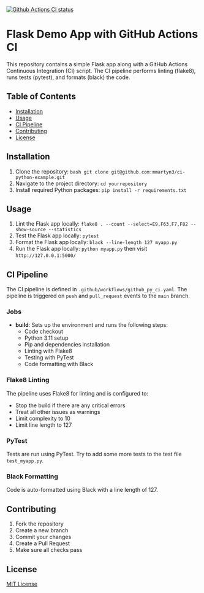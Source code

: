 [![Github Actions CI status](https://github.com/mmartyn3/ci-python-example/actions/workflows/github_py_ci.yaml/badge.svg)](https://github.com/mmartyn3/ci-python-example/actions/workflows/github_py_ci.yaml)

# Flask Demo App with GitHub Actions CI
This repository contains a simple Flask app along with a GitHub Actions Continuous Integration (CI) script. The CI pipeline performs linting (flake8), runs tests (pytest), and formats (black) the code.

## Table of Contents

- [Installation](#installation)
- [Usage](#usage)
- [CI Pipeline](#ci-pipeline)
- [Contributing](#contributing)
- [License](#license)

## Installation

1. Clone the repository: ```bash git clone git@github.com:mmartyn3/ci-python-example.git```
2. Navigate to the project directory: ```cd yourrepository```
3. Install required Python packages: ```pip install -r requirements.txt```

## Usage

1. Lint the Flask app locally: ```flake8 . --count --select=E9,F63,F7,F82 --show-source --statistics```
2. Test the Flask app locally: `pytest`
3. Format the Flask app locally: `black --line-length 127 myapp.py`
4. Run the Flask app locally: ```python myapp.py``` then visit `http://127.0.0.1:5000/`

## CI Pipeline

The CI pipeline is defined in `.github/workflows/github_py_ci.yaml`. The pipeline is triggered on `push` and `pull_request` events to the `main` branch.

### Jobs

- **build**: Sets up the environment and runs the following steps:
  - Code checkout
  - Python 3.11 setup
  - Pip and dependencies installation
  - Linting with Flake8
  - Testing with PyTest
  - Code formatting with Black

### Flake8 Linting

The pipeline uses Flake8 for linting and is configured to:

- Stop the build if there are any critical errors
- Treat all other issues as warnings
- Limit complexity to 10
- Limit line length to 127

### PyTest

Tests are run using PyTest. Try to add some more tests to the test file `test_myapp.py`.

### Black Formatting

Code is auto-formatted using Black with a line length of 127.

## Contributing

1. Fork the repository
2. Create a new branch
3. Commit your changes
4. Create a Pull Request
5. Make sure all checks pass

## License

[MIT License](LICENSE)